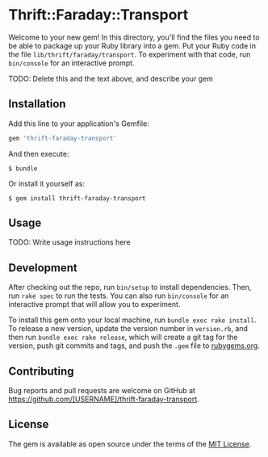 # Thrift::Faraday::Transport

Welcome to your new gem! In this directory, you'll find the files you need to be able to package up your Ruby library into a gem. Put your Ruby code in the file `lib/thrift/faraday/transport`. To experiment with that code, run `bin/console` for an interactive prompt.

TODO: Delete this and the text above, and describe your gem

## Installation

Add this line to your application's Gemfile:

```ruby
gem 'thrift-faraday-transport'
```

And then execute:

    $ bundle

Or install it yourself as:

    $ gem install thrift-faraday-transport

## Usage

TODO: Write usage instructions here

## Development

After checking out the repo, run `bin/setup` to install dependencies. Then, run `rake spec` to run the tests. You can also run `bin/console` for an interactive prompt that will allow you to experiment.

To install this gem onto your local machine, run `bundle exec rake install`. To release a new version, update the version number in `version.rb`, and then run `bundle exec rake release`, which will create a git tag for the version, push git commits and tags, and push the `.gem` file to [rubygems.org](https://rubygems.org).

## Contributing

Bug reports and pull requests are welcome on GitHub at https://github.com/[USERNAME]/thrift-faraday-transport.

## License

The gem is available as open source under the terms of the [MIT License](https://opensource.org/licenses/MIT).

